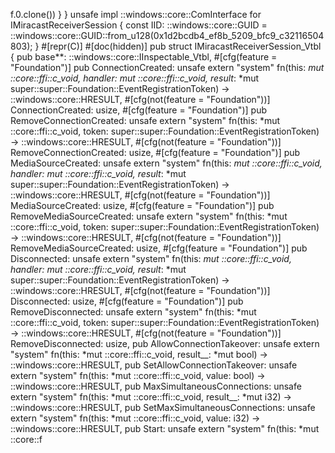 f.0.clone())
}
}
unsafe impl ::windows::core::ComInterface for IMiracastReceiverSession {
const IID: ::windows::core::GUID = ::windows::core::GUID::from_u128(0x1d2bcdb4_ef8b_5209_bfc9_c32116504803);
} #[repr(C)] #[doc(hidden)]
pub struct IMiracastReceiverSession_Vtbl {
pub base**: ::windows::core::IInspectable_Vtbl, #[cfg(feature = "Foundation")]
pub ConnectionCreated: unsafe extern "system" fn(this: *mut ::core::ffi::c_void, handler: *mut ::core::ffi::c_void, result**: *mut super::super::Foundation::EventRegistrationToken) -> ::windows::core::HRESULT, #[cfg(not(feature = "Foundation"))]
ConnectionCreated: usize, #[cfg(feature = "Foundation")]
pub RemoveConnectionCreated: unsafe extern "system" fn(this: *mut ::core::ffi::c_void, token: super::super::Foundation::EventRegistrationToken) -> ::windows::core::HRESULT, #[cfg(not(feature = "Foundation"))]
RemoveConnectionCreated: usize, #[cfg(feature = "Foundation")]
pub MediaSourceCreated: unsafe extern "system" fn(this: *mut ::core::ffi::c_void, handler: *mut ::core::ffi::c_void, result**: *mut super::super::Foundation::EventRegistrationToken) -> ::windows::core::HRESULT, #[cfg(not(feature = "Foundation"))]
MediaSourceCreated: usize, #[cfg(feature = "Foundation")]
pub RemoveMediaSourceCreated: unsafe extern "system" fn(this: *mut ::core::ffi::c_void, token: super::super::Foundation::EventRegistrationToken) -> ::windows::core::HRESULT, #[cfg(not(feature = "Foundation"))]
RemoveMediaSourceCreated: usize, #[cfg(feature = "Foundation")]
pub Disconnected: unsafe extern "system" fn(this: *mut ::core::ffi::c_void, handler: *mut ::core::ffi::c_void, result**: *mut super::super::Foundation::EventRegistrationToken) -> ::windows::core::HRESULT, #[cfg(not(feature = "Foundation"))]
Disconnected: usize, #[cfg(feature = "Foundation")]
pub RemoveDisconnected: unsafe extern "system" fn(this: *mut ::core::ffi::c_void, token: super::super::Foundation::EventRegistrationToken) -> ::windows::core::HRESULT, #[cfg(not(feature = "Foundation"))]
RemoveDisconnected: usize,
pub AllowConnectionTakeover: unsafe extern "system" fn(this: *mut ::core::ffi::c_void, result\_\_: *mut bool) -> ::windows::core::HRESULT,
pub SetAllowConnectionTakeover: unsafe extern "system" fn(this: *mut ::core::ffi::c_void, value: bool) -> ::windows::core::HRESULT,
pub MaxSimultaneousConnections: unsafe extern "system" fn(this: *mut ::core::ffi::c_void, result\_\_: *mut i32) -> ::windows::core::HRESULT,
pub SetMaxSimultaneousConnections: unsafe extern "system" fn(this: *mut ::core::ffi::c_void, value: i32) -> ::windows::core::HRESULT,
pub Start: unsafe extern "system" fn(this: \*mut ::core::f
